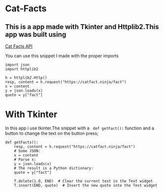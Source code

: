 # Cat-Facts
This is a app made with Tkinter and Httplib2.This app was built using 
-
[Cat Facts API](https://catfact.ninja/)

You can use this snippet I made with the proper imports
```
import json
import httplib2
```
```
h = httplib2.Http()
resp, content = h.request("https://catfact.ninja/fact")
x = content
y = json.loads(x)
quote = y["fact"]

```

# With Tkinter
In this app i use tkinter.The snippet with a ``` def getFact():``` function and a button to change the text on the button press;
```
def getFacts():
    resp, content = h.request("https://catfact.ninja/fact")
    # Some JSON:
    x = content
    # Parse x:
    y = json.loads(x)
    # The result is a Python dictionary:
    quote = y["fact"]

    T.delete(1.0, END)  # Clear the current text in the Text widget
    T.insert(END, quote)  # Insert the new quote into the Text widget
```
